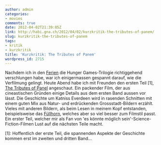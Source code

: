 ```yaml
---
author: admin
categories:
- movies
comments: true
date: 2012-04-02T21:39:05Z
link: http://habi.gna.ch/2012/04/02/kurzkritik-the-tributes-of-panem/
slug: kurzkritik-the-tributes-of-panem
tags:
- kritik
- kurzkritik
title: 'Kurzkritik: The Tributes of Panem'
wordpress_id: 2715
---
```


Nachdem ich in den [Ferien](http://habi.gna.ch/2012/03/17/tansania/) die Hunger Games-Trilogie richtiggehend verschlungen habe, war ich einigermassen gespannt darauf, wie die Verfilmung gelingt. Heute Abend habe ich mit Freunden den ersten Teil [1], [The Tributes of Panel](http://www.imdb.com/title/tt1392170/) angeschaut. Ein packender Film, der aus cineastischen Gründen einige Details aus dem ersten Band aussen vor lässt. Die Geschichte um Katniss Everdeen wird in rasenden Schnitten mit einem guten Mix aus Natur- und erdrückenden Grossstadt-Bildern erzählt. Vieles mit anderen Bildern, als beim Lesen in meinem Kopf entstanden, beispielsweise das [Füllhorn](http://thehungergames.wikia.com/wiki/Cornucopia), welches aber so viel besser zum Filmstil passt. Ein erster Teil, welcher mir als Fan von 'es könnte möglich sein'-Science-Fiction-Filmen Lust auf die nächsten Teile macht.

[1]: Hoffentlich der erste Teil, die spannenden Aspekte der Geschichte kommen erst im zweiten und dritten Band...
